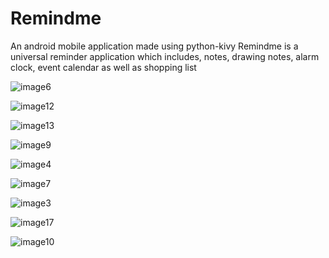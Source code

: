 # Remindme
An android mobile application made using python-kivy
Remindme is a universal reminder application which includes, notes, drawing notes, alarm clock, event calendar as well as shopping list

![image6](https://user-images.githubusercontent.com/74306760/124652419-c0ce6580-deb9-11eb-86a2-84e6274d4ddf.png)

![image12](https://user-images.githubusercontent.com/74306760/124652441-c5931980-deb9-11eb-853b-fa6141660e03.png)

![image13](https://user-images.githubusercontent.com/74306760/124652724-11de5980-deba-11eb-9986-fed9e4d5a908.png)

![image9](https://user-images.githubusercontent.com/74306760/124652591-e78c9c00-deb9-11eb-8a73-910fbb65d27e.png)

![image4](https://user-images.githubusercontent.com/74306760/124652635-f70be500-deb9-11eb-8b9c-3137cf6307ee.png)

![image7](https://user-images.githubusercontent.com/74306760/124652471-cd52be00-deb9-11eb-8171-59a4650bcebf.png)

![image3](https://user-images.githubusercontent.com/74306760/124652566-e22f5180-deb9-11eb-88a4-40e839eacbd0.png)

![image17](https://user-images.githubusercontent.com/74306760/124652697-09861e80-deba-11eb-83c9-0328c3cbba1d.png)

![image10](https://user-images.githubusercontent.com/74306760/124652782-20c50c00-deba-11eb-98b6-6070c5b05406.png)
